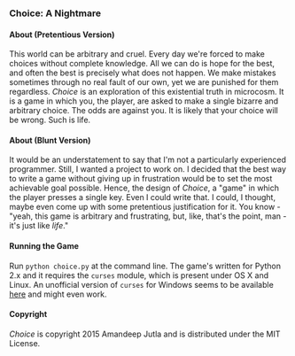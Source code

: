 ### Choice: A Nightmare

#### About (Pretentious Version)
This world can be arbitrary and cruel. Every day we're forced to make choices without complete knowledge. All we can do is hope for the best, and often the best is precisely what does not happen. We make mistakes sometimes through no real fault of our own, yet we are punished for them regardless. *Choice* is an exploration of this existential truth in microcosm. It is a game in which you, the player, are asked to make a single bizarre and arbitrary choice. The odds are against you. It is likely that your choice will be wrong. Such is life.

#### About (Blunt Version)
It would be an understatement to say that I'm not a particularly experienced programmer. Still, I wanted a project to work on. I decided that the best way to write a game without giving up in frustration would be to set the most achievable goal possible. Hence, the design of *Choice*, a "game" in which the player presses a single key. Even I could write that. I could, I thought, maybe even come up with some pretentious justification for it. You know - "yeah, this game is arbitrary and frustrating, but, like, that's the point, man - it's just like *life*."

#### Running the Game
Run `python choice.py` at the command line. The game's written for Python 2.x and it requires the `curses` module, which is present under OS X and Linux. An unofficial version of `curses` for Windows seems to be available [here](http://www.lfd.uci.edu/~gohlke/pythonlibs/#curses) and might even work.

#### Copyright
*Choice* is copyright 2015 Amandeep Jutla and is distributed under the MIT License.
